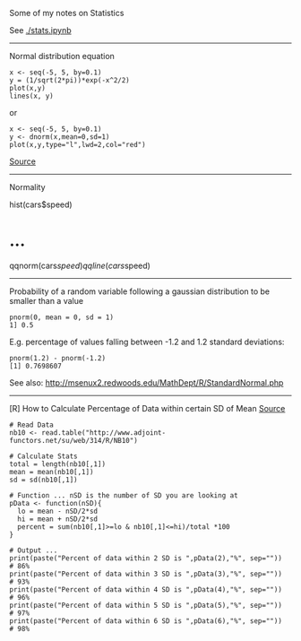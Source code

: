 Some of my notes on Statistics

See [./stats.ipynb](./stats.ipynb)

----

Normal distribution equation

```
x <- seq(-5, 5, by=0.1)
y = (1/sqrt(2*pi))*exp(-x^2/2)
plot(x,y)
lines(x, y)
```

or 

```
x <- seq(-5, 5, by=0.1)
y <- dnorm(x,mean=0,sd=1)
plot(x,y,type="l",lwd=2,col="red")
```

[Source](http://msenux2.redwoods.edu/MathDept/R/StandardNormal.php)

----

Normality

hist(cars$speed)

# ...

qqnorm(cars$speed)
qqline(cars$speed)

----

Probability of a random variable following a gaussian distribution to be smaller than a value

```
pnorm(0, mean = 0, sd = 1)
1] 0.5
```

E.g. percentage of values falling between -1.2 and 1.2 standard deviations:

```
pnorm(1.2) - pnorm(-1.2)
[1] 0.7698607
```

See also: http://msenux2.redwoods.edu/MathDept/R/StandardNormal.php

----

[R] How to Calculate Percentage of Data within certain SD of Mean [Source](https://stat.ethz.ch/pipermail/r-help/2012-February/302515.html)

```
# Read Data
nb10 <- read.table("http://www.adjoint-functors.net/su/web/314/R/NB10") 

# Calculate Stats
total = length(nb10[,1])
mean = mean(nb10[,1])
sd = sd(nb10[,1])

# Function ... nSD is the number of SD you are looking at
pData <- function(nSD){
  lo = mean - nSD/2*sd
  hi = mean + nSD/2*sd
  percent = sum(nb10[,1]>=lo & nb10[,1]<=hi)/total *100
}

# Output ... 
print(paste("Percent of data within 2 SD is ",pData(2),"%", sep=""))  # 86%
print(paste("Percent of data within 3 SD is ",pData(3),"%", sep=""))  # 93%
print(paste("Percent of data within 4 SD is ",pData(4),"%", sep=""))  # 96%
print(paste("Percent of data within 5 SD is ",pData(5),"%", sep=""))  # 97%
print(paste("Percent of data within 6 SD is ",pData(6),"%", sep=""))  # 98%
```
